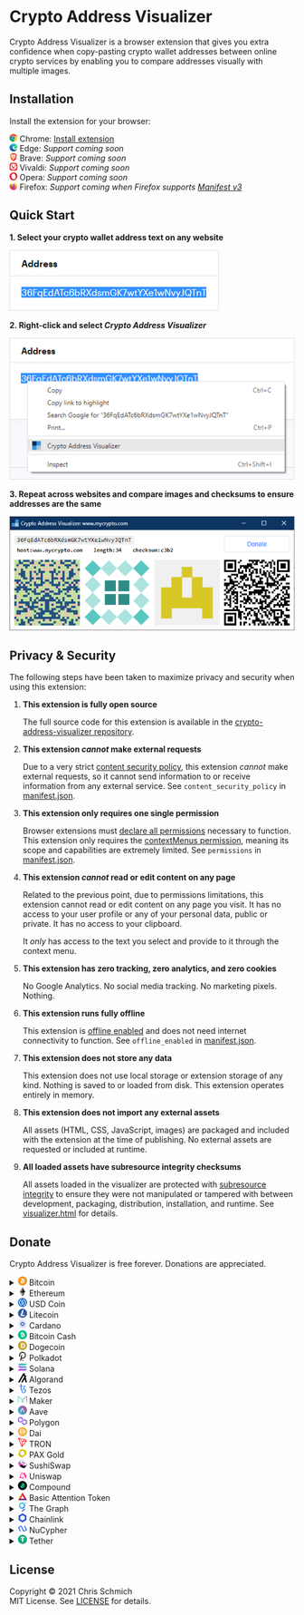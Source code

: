 # Crypto Address Visualizer

Crypto Address Visualizer is a browser extension that gives you extra confidence when copy-pasting crypto wallet addresses between online crypto services by enabling you to compare addresses visually with multiple images.

## Installation

Install the extension for your browser:

<img src="assets/chrome.png" width="14" height="14"> Chrome: [Install extension](https://chrome.google.com/webstore/detail/crypto-address-visualizer/fbobbccllnpjhnmhaekkggngkomifhhp/)  \
<img src="assets/edge.png" width="14" height="14"> Edge: *Support coming soon*  \
<img src="assets/brave.png" width="14" height="14"> Brave: *Support coming soon*  \
<img src="assets/vivaldi.png" width="14" height="14"> Vivaldi: *Support coming soon*  \
<img src="assets/opera.png" width="14" height="14"> Opera: *Support coming soon*  \
<img src="assets/firefox.png" width="14" height="14"> Firefox: *Support coming when Firefox supports [Manifest v3](https://blog.mozilla.org/addons/2021/05/27/manifest-v3-update/)*

## Quick Start

**1. Select your crypto wallet address text on any website**

<img src="assets/screenshot-address.png">

**2. Right-click and select _Crypto Address Visualizer_**

<img src="assets/screenshot-context-menu.png">

**3. Repeat across websites and compare images and checksums to ensure addresses are the same**

<img src="assets/screenshot-visualizer.png">

## Privacy & Security

The following steps have been taken to maximize privacy and security when using this extension:

1. **This extension is fully open source**

    The full source code for this extension is available in the [crypto-address-visualizer repository](https://github.com/schmich/crypto-address-visualizer/tree/master/src).

1. **This extension _cannot_ make external requests**

    Due to a very strict [content security policy](https://developers.google.com/web/fundamentals/security/csp), this extension *cannot* make external requests, so it cannot send information to or receive information from any external service. See `content_security_policy` in [manifest.json](src/manifest.json).

1. **This extension only requires one single permission**

    Browser extensions must [declare all permissions](https://developer.chrome.com/docs/extensions/mv3/declare_permissions/) necessary to function. This extension only requires the [contextMenus permission](https://developer.chrome.com/docs/extensions/reference/contextMenus/), meaning its scope and capabilities are extremely limited. See `permissions` in [manifest.json](src/manifest.json).

1. **This extension _cannot_ read or edit content on any page**

    Related to the previous point, due to permissions limitations, this extension cannot read or edit content on any page you visit. It has no access to your user profile or any of your personal data, public or private. It has no access to your clipboard.

    It *only* has access to the text you select and provide to it through the context menu.

1. **This extension has zero tracking, zero analytics, and zero cookies**

    No Google Analytics. No social media tracking. No marketing pixels. Nothing.

1. **This extension runs fully offline**

    This extension is [offline enabled](https://developer.chrome.com/docs/apps/manifest/offline_enabled/) and does not need internet connectivity to function. See `offline_enabled` in [manifest.json](src/manifest.json).

1. **This extension does not store any data**

    This extension does not use local storage or extension storage of any kind. Nothing is saved to or loaded from disk. This extension operates entirely in memory.

1. **This extension does not import any external assets**

    All assets (HTML, CSS, JavaScript, images) are packaged and included with the extension at the time of publishing. No external assets are requested or included at runtime.

1. **All loaded assets have subresource integrity checksums**

    All assets loaded in the visualizer are protected with [subresource integrity](https://developer.mozilla.org/en-US/docs/Web/Security/Subresource_Integrity) to ensure they were not manipulated or tampered with between development, packaging, distribution, installation, and runtime. See [visualizer.html](src/visualizer.html) for details.

## Donate

Crypto Address Visualizer is free forever. Donations are appreciated.

<details>
    <summary>
        <img src="assets/btc-logo.png" width="16" height="16"> Bitcoin
    </summary>
    <br>3AMquLosfN95B7znVX4JSMTwrbps7FegKc
    <br><img src="assets/btc-qr.png"><br>
</details>

<details>
    <summary>
        <img src="assets/eth-logo.png" width="16" height="16"> Ethereum
    </summary>
    <br>0xDb3D8798Ac8D0Db0BF16ACd6F536fC9634253b9C
    <br><img src="assets/eth-qr.png"><br>
</details>

<details>
    <summary>
        <img src="assets/usdc-logo.png" width="16" height="16"> USD Coin
    </summary>
    <br>0x43f039Ec812a3f6b9e649853244637F1CBF85Ffa
    <br><img src="assets/usdc-qr.png"><br>
</details>

<details>
    <summary>
        <img src="assets/ltc-logo.png" width="16" height="16"> Litecoin
    </summary>
    <br>MUnX5iwLDsgfh9YmJAZp3MJ8MfMiGKb7aB
    <br><img src="assets/ltc-qr.png"><br>
</details>

<details>
    <summary>
        <img src="assets/ada-logo.png" width="16" height="16"> Cardano
    </summary>
    <br>addr1v8wa2e0u53g5j3ay0zjuq6pysmdj2gtyjzhqtadduv87q5gss9nxg
    <br><img src="assets/ada-qr.png"><br>
</details>

<details>
    <summary>
        <img src="assets/bch-logo.png" width="16" height="16"> Bitcoin Cash
    </summary>
    <br>14QnKWFsuZwbDAc6LgSF8kjThYLwuHRJ2C
    <br><img src="assets/bch-qr.png"><br>
</details>

<details>
    <summary>
        <img src="assets/doge-logo.png" width="16" height="16"> Dogecoin
    </summary>
    <br>DP9rhCR4E8qQrfadfRtuc9vTimUrZBb2Zr
    <br><img src="assets/doge-qr.png"><br>
</details>

<details>
    <summary>
        <img src="assets/dot-logo.png" width="16" height="16"> Polkadot
    </summary>
    <br>15yNgRV9quNLqfdGcX3y3yb2zXebiW4Dpjb6MaWgCQgW2A32
    <br><img src="assets/dot-qr.png"><br>
</details>

<details>
    <summary>
        <img src="assets/sol-logo.png" width="16" height="16"> Solana
    </summary>
    <br>G3MgYuKqcXwHkC5iFFfujxihqqXEoeA4H3r3YFyUBZWq
    <br><img src="assets/sol-qr.png"><br>
</details>

<details>
    <summary>
        <img src="assets/algo-logo.png" width="16" height="16"> Algorand
    </summary>
    <br>YTJYE4ZBUWWGO7JQOSO44JZJV7QZJFLEFWDXDWV3AAF3NW3Z44GSPXKPWQ
    <br><img src="assets/algo-qr.png"><br>
</details>

<details>
    <summary>
        <img src="assets/xtz-logo.png" width="16" height="16"> Tezos
    </summary>
    <br>tz1Sc1j1wnT6fmLDiBCdCZ4D4y7MrZFQogGa
    <br><img src="assets/xtz-qr.png"><br>
</details>

<details>
    <summary>
        <img src="assets/mkr-logo.png" width="16" height="16"> Maker
    </summary>
    <br>0x09e1FF58c527041d73535617b989C27a3787E992
    <br><img src="assets/mkr-qr.png"><br>
</details>

<details>
    <summary>
        <img src="assets/aave-logo.png" width="16" height="16"> Aave
    </summary>
    <br>0x01BAF46136d52Ce62dc02B84A740d32C8D5251B8
    <br><img src="assets/aave-qr.png"><br>
</details>

<details>
    <summary>
        <img src="assets/matic-logo.png" width="16" height="16"> Polygon
    </summary>
    <br>0xB3F205611acE0a660bCe412C38E58a910BED0e01
    <br><img src="assets/matic-qr.png"><br>
</details>

<details>
    <summary>
        <img src="assets/dai-logo.png" width="16" height="16"> Dai
    </summary>
    <br>0xaE396fc1Ccc3CA7b64F1639826a6988Cc55F797e
    <br><img src="assets/dai-qr.png"><br>
</details>

<details>
    <summary>
        <img src="assets/trx-logo.png" width="16" height="16"> TRON
    </summary>
    <br>TWJmsiCRizDMBWdV1oWr3QwKbXRW6cb66q
    <br><img src="assets/trx-qr.png"><br>
</details>

<details>
    <summary>
        <img src="assets/paxg-logo.png" width="16" height="16"> PAX Gold
    </summary>
    <br>0x29F8fBE57aF96EDffd066860458601eaB1a82Ff5
    <br><img src="assets/paxg-qr.png"><br>
</details>

<details>
    <summary>
        <img src="assets/sushi-logo.png" width="16" height="16"> SushiSwap
    </summary>
    <br>0xBfAaad6B5CDdD575e6B9ACB492De3580ac837DDc
    <br><img src="assets/sushi-qr.png"><br>
</details>

<details>
    <summary>
        <img src="assets/uni-logo.png" width="16" height="16"> Uniswap
    </summary>
    <br>0x7e48aaC89e8b5367BA66F21A6776bF35cEA19C84
    <br><img src="assets/uni-qr.png"><br>
</details>

<details>
    <summary>
        <img src="assets/comp-logo.png" width="16" height="16"> Compound
    </summary>
    <br>0xddEB2A399fD0bB74E405dc1943E204c3c4003B68
    <br><img src="assets/comp-qr.png"><br>
</details>

<details>
    <summary>
        <img src="assets/bat-logo.png" width="16" height="16"> Basic Attention Token
    </summary>
    <br>0x9C0dE3f9bFBf2a65Bf83DCcc0FE3780fFdba2807
    <br><img src="assets/bat-qr.png"><br>
</details>

<details>
    <summary>
        <img src="assets/grt-logo.png" width="16" height="16"> The Graph
    </summary>
    <br>0x0792bFD809d5cc7828C99703376d882E7Edcb6eB
    <br><img src="assets/grt-qr.png"><br>
</details>

<details>
    <summary>
        <img src="assets/link-logo.png" width="16" height="16"> Chainlink
    </summary>
    <br>0xDb31EF2C481CBbBd38c0404152e3199C6fD287A7
    <br><img src="assets/link-qr.png"><br>
</details>

<details>
    <summary>
        <img src="assets/nu-logo.png" width="16" height="16"> NuCypher
    </summary>
    <br>0x97c43c0226006073788e1E769B6685FD20D77bf8
    <br><img src="assets/nu-qr.png"><br>
</details>

<details>
    <summary>
        <img src="assets/usdt-logo.png" width="16" height="16"> Tether
    </summary>
    <br>0xfaf5656af896C6c43C2f1689A15843ca2b07DEA7
    <br><img src="assets/usdt-qr.png"><br>
</details>

## License

Copyright &copy; 2021 Chris Schmich  \
MIT License. See [LICENSE](LICENSE) for details.